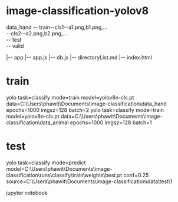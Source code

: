 # image-classification-yolov8  
data_hand -- train--cls1--a1.png,b1.png,...  
                  --cls2--a2.png,b2.png,...  
          -- test  
          -- valid  

|-- app
        |-- app.js
        |-- db.js
        |-- directoryList.md
        |-- index.html

    
# train
yolo task=classify mode=train model=yolov8n-cls.pt data=C:\Users\phawit\Documents\image-classification\data_hand epochs=1000 imgsz=128 batch=2
yolo task=classify mode=train model=yolov8n-cls.pt data=C:\Users\phawit\Documents\image-classification\data_animal epochs=1000 imgsz=128 batch=1

# test
yolo task=classify mode=predict model=C:\Users\phawit\Documents\image-classification\runs\classify\train\weights\best.pt conf=0.25 source=C:\Users\phawit\Documents\image-classification\data\test\1

jupyter notebook
